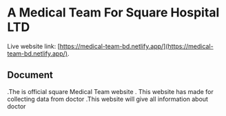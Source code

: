#  A Medical Team For Square Hospital LTD

Live website link:  [https://medical-team-bd.netlify.app/](https://medical-team-bd.netlify.app/).

## Document
.The is official  square Medical Team website
. This website has made for collecting data from doctor
.This website will give all information about doctor


